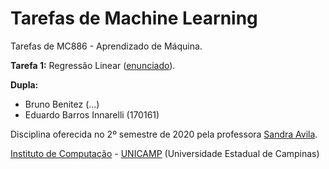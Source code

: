 Tarefas de Machine Learning
================================

Tarefas de MC886 - Aprendizado de Máquina.

**Tarefa 1:** Regressão Linear ([enunciado](https://colab.research.google.com/drive/1vGqNU0GuUcqy9rw2ts74SlYmb8U56rTD?usp=sharing)).

**Dupla:**
  - Bruno Benitez (...)
  - Eduardo Barros Innarelli (170161)

Disciplina oferecida no 2º semestre de 2020 pela professora [Sandra Avila](https://www.ic.unicamp.br/~sandra/).

[Instituto de Computação](http://ic.unicamp.br/en) - [UNICAMP](http://www.unicamp.br/unicamp/) (Universidade Estadual de Campinas)
